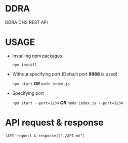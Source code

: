 # DDRA
DDRA DNS REST API

# USAGE
* Installing npm packages
  
    `npm install`

* Without specifying port (Default port **8888** is used)

    `npm start` _**OR**_ `node index.js`
    
* Specifying port

    `npm start --port=1234` _**OR**_ `node index.js --port=1234` 
    
# API request & response 

    [API request & response]("./API.md")
